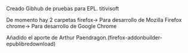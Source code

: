 ﻿Creado Gibhub de pruebas para EPL. titivisoft

De momento hay 2 carpetas
firefox-> Para desarrollo de Mozilla Firefox
chrome->  Para desarrollo de Google Chrome

Añadido el aporte de Arthur Paendragon.(firefox-addonbuilder-epublibredownload)

